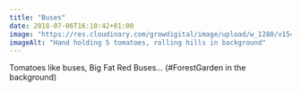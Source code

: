 ```yaml
---
title: "Buses"
date: 2018-07-06T16:10:42+01:00
image: "https://res.cloudinary.com/growdigital/image/upload/w_1280/v1544270281/tomato-42333843005.jpg"
imageAlt: "Hand holding 5 tomatoes, rolling hills in background"
---
```


Tomatoes like buses, Big Fat Red Buses… (#ForestGarden in the background)
